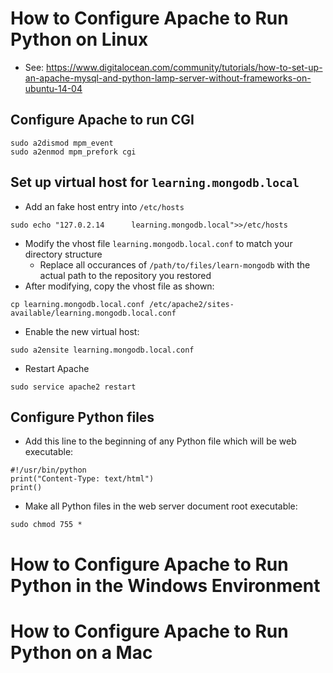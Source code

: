 # How to Configure Apache to Run Python on Linux

* See: https://www.digitalocean.com/community/tutorials/how-to-set-up-an-apache-mysql-and-python-lamp-server-without-frameworks-on-ubuntu-14-04

## Configure Apache to run CGI
```
sudo a2dismod mpm_event
sudo a2enmod mpm_prefork cgi
```
## Set up virtual host for `learning.mongodb.local`
* Add an fake host entry into `/etc/hosts`
```
sudo echo "127.0.2.14      learning.mongodb.local">>/etc/hosts
```
* Modify the vhost file `learning.mongodb.local.conf` to match your directory structure
  * Replace all occurances of `/path/to/files/learn-mongodb` with the actual path to the repository you restored
* After modifying, copy the vhost file as shown:
```
cp learning.mongodb.local.conf /etc/apache2/sites-available/learning.mongodb.local.conf
```
* Enable the new virtual host:
```
sudo a2ensite learning.mongodb.local.conf 
```
* Restart Apache
```
sudo service apache2 restart
```
## Configure Python files
* Add this line to the beginning of any Python file which will be web executable:
```
#!/usr/bin/python
print("Content-Type: text/html")
print()
```
* Make all Python files in the web server document root executable:
```
sudo chmod 755 *
```

# How to Configure Apache to Run Python in the Windows Environment

# How to Configure Apache to Run Python on a Mac


